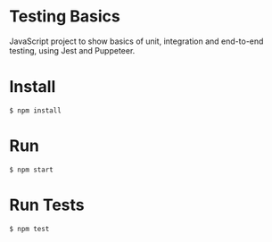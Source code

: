 # Testing Basics

JavaScript project to show basics of unit, integration and end-to-end testing, using Jest and Puppeteer.

# Install

    $ npm install

# Run

    $ npm start

# Run Tests

    $ npm test
